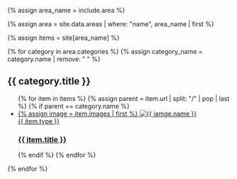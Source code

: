 {% assign area_name = include.area %}

{% assign area = site.data.areas | where: "name", area_name | first %}

{% assign items = site[area_name] %}

{% for category in area.categories %}
  {% assign category_name = category.name | remove: " " %}
  <section class="projects">
    <div class="container">
      <h1 class="cat-title projects">{{ category.title }}</h1>
      <ul class="projects-list {{ category_name }}">
        {% for item in items %}
          {% assign parent  = item.url | split: "/" | pop | last %}
          {% if parent == category.name %}
            <li class="grid-item {% if item.landscape %}landscape{% endif %}">
              <a href="{{ item.url }}">
                <div class="img-wrapper">
                  {% assign image = item.images | first %}
                  <img src="assets/images/png/{{ image.name | split: '.' | first }}/medium.png" alt="{{ iamge.name }}" />
                </div>
                <span class="h2">{{ item.type }}</span>
                <h3>{{ item.title }}</h3>
              </a>
            </li>
          {% endif %}
        {% endfor %}
      </ul>
    </div>
  </section>

  <script>
    var grid_{{ category.name | replace: "-", "_" }} = document.querySelector('.{{ category.name }}');
    var msnry_{{ category.name | replace: "-", "_" }};

    imagesLoaded(grid_{{ category.name | replace: "-", "_" }}, function() {
      msnry_{{ category.name | replace: "-", "_" }} = new Masonry(grid_{{ category.name | replace: "-", "_"}}, {
        itemSelector: '.grid-item',
        percentPosition: true
      });
    });
  </script>
{% endfor %}




